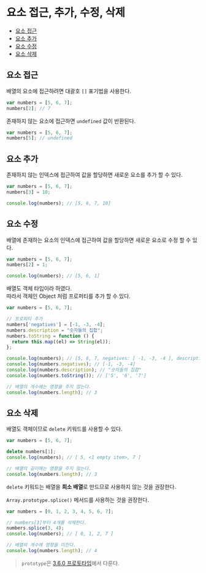 # 요소 접근, 추가, 수정, 삭제
* <a href="#요소-접근">요소 접근</a>
* <a href="#요소-추가">요소 추가</a>
* <a href="#요소-수정">요소 수정</a>
* <a href="#요소-삭제">요소 삭제</a>


## 요소 접근
배열의 요소에 접근하려면 대괄호 ```[]``` 표기법을 사용한다.  

```js
var numbers = [5, 6, 7];
numbers[2]; // 7
```

존재하지 않는 요소에 접근하면 ```undefined``` 값이 반환된다.

```js
var numbers = [5, 6, 7];
numbers[5]; // undefined
```

## 요소 추가
존재하지 않는 인덱스에 접근하여 값을 할당하면 새로운 요소를 추가 할 수 있다.

```js
var numbers = [5, 6, 7];
numbers[3] = 10;

console.log(numbers); // [5, 6, 7, 10]
```

## 요소 수정
배열에 존재하는 요소의 인덱스에 접근하여 값을 할당하면 새로운 요소로 수정 할 수 있다.

```js
var numbers = [5, 6, 7];
numbers[2] = 1;

console.log(numbers); // [5, 6, 1]
```

배열도 객체 타입이라 하였다.  
따라서 객체인 Object 처럼 프로퍼티를 추가 할 수 있다.

```js
var numbers = [5, 6, 7];

// 프로퍼티 추가
numbers['negatives'] = [-1, -3, -4];
numbers.description = "숫자들의 집합";
numbers.toString = function () {
  return this.map((el) => String(el));
};

console.log(numbers); // [5, 6, 7, negatives: [ -1, -3, -4 ], description: '숫자들의 집합', toString: [Function (anonymous)]
console.log(numbers.negatives); // [-1, -3, -4]
console.log(numbers.description); // "숫자들의 집합"
console.log(numbers.toString()); // ['5', '6', '7']

// 배열의 개수에는 영향을 주지 않는다.
console.log(numbers.length); // 3
```

## 요소 삭제
배열도 객체이므로 ```delete``` 키워드를 사용할 수 있다.

```js
var numbers = [5, 6, 7];

delete numbers[1];
console.log(numbers); // [ 5, <1 empty item>, 7 ]

// 배열의 길이에는 영향을 주지 않는다.
console.log(numbers.length); // 3
```

```delete``` 키워드는 배열을 **희소 배열**로 만드므로 사용하지 않는 것을 권장한다.  

```Array.prototype.splice()``` 메서드를 사용하는 것을 권장한다.

```js
var numbers = [0, 1, 2, 3, 4, 5, 6, 7];

// numbers[3]부터 4개를 삭제한다.
numbers.splice(3, 4);
console.log(numbers); // [ 0, 1, 2, 7 ]

// 배열의 개수에 영향을 미친다.
console.log(numbers.length); // 4
```

> ```prototype```은 [3.6.0 프로토타입]()에서 다룬다.
